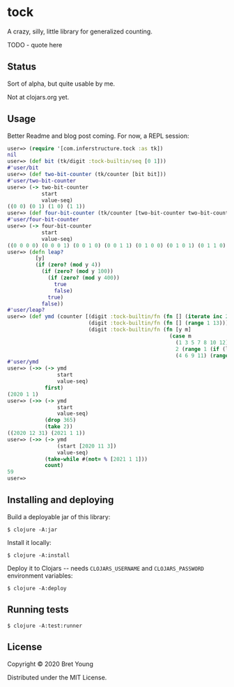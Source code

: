 # tock

A crazy, silly, little library for generalized counting.

TODO - quote here

## Status

Sort of alpha, but quite usable by me.

Not at clojars.org yet.

## Usage

Better Readme and blog post coming. For now, a REPL session:
```clojure
user=> (require '[com.inferstructure.tock :as tk])
nil
user=> (def bit (tk/digit :tock-builtin/seq [0 1]))
#'user/bit
user=> (def two-bit-counter (tk/counter [bit bit]))
#'user/two-bit-counter
user=> (-> two-bit-counter
           start
           value-seq)
((0 0) (0 1) (1 0) (1 1))
user=> (def four-bit-counter (tk/counter [two-bit-counter two-bit-counter]))
#'user/four-bit-counter
user=> (-> four-bit-counter
           start
           value-seq)
((0 0 0 0) (0 0 0 1) (0 0 1 0) (0 0 1 1) (0 1 0 0) (0 1 0 1) (0 1 1 0) (0 1 1 1) (1 0 0 0) (1 0 0 1) (1 0 1 0) (1 0 1 1) (1 1 0 0) (1 1 0 1) (1 1 1 0) (1 1 1 1))
user=> (defn leap?
         [y]
         (if (zero? (mod y 4))
           (if (zero? (mod y 100))
             (if (zero? (mod y 400))
               true
               false)
             true)
           false))
#'user/leap?
user=> (def ymd (counter [(digit :tock-builtin/fn (fn [] (iterate inc 2020)))
                          (digit :tock-builtin/fn (fn [] (range 1 13)))
                          (digit :tock-builtin/fn (fn [y m]
                                                    (case m
                                                      (1 3 5 7 8 10 12) (range 1 32)
                                                      2 (range 1 (if (leap? y) 30 29))
                                                      (4 6 9 11) (range 1 31))))]))
#'user/ymd
user=> (->> (-> ymd
                start
                value-seq)
            first)
(2020 1 1)
user=> (->> (-> ymd
                start
                value-seq)
            (drop 365)
            (take 2))
((2020 12 31) (2021 1 1))
user=> (->> (-> ymd
                (start [2020 11 3])
                value-seq)
            (take-while #(not= % [2021 1 1]))
            count)
59
user=>
```

## Installing and deploying

Build a deployable jar of this library:

    $ clojure -A:jar

Install it locally:

    $ clojure -A:install

Deploy it to Clojars -- needs `CLOJARS_USERNAME` and `CLOJARS_PASSWORD` environment variables:

    $ clojure -A:deploy

## Running tests

    $ clojure -A:test:runner

## License

Copyright © 2020 Bret Young

Distributed under the MIT License.